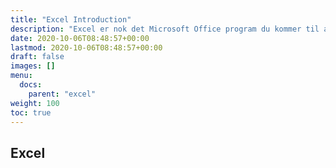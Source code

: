 ```yaml
---
title: "Excel Introduction"
description: "Excel er nok det Microsoft Office program du kommer til at bruge mest og dermed er det vigtigt at du mestre det rigtig godt"
date: 2020-10-06T08:48:57+00:00
lastmod: 2020-10-06T08:48:57+00:00
draft: false
images: []
menu:
  docs:
    parent: "excel"
weight: 100
toc: true
---
```


## Excel


